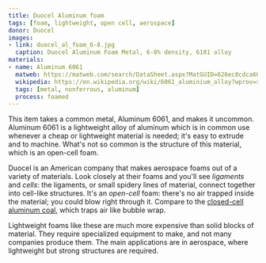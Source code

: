 ```yaml
---
title: Duocel Aluminum foam
tags: [foam, lightweight, open cell, aerospace]
donor: Duocel
images:
- link: duocel_al_foam_6-8.jpg
  caption: Duocel Aluminum Foam Metal, 6-8% density, 6101 alloy
materials:
- name: Aluminum 6061
  matweb: https://matweb.com/search/DataSheet.aspx?MatGUID=626ec8cdca604f1994be4fc2bc6f7f63
  wikipedia: https://en.wikipedia.org/wiki/6061_aluminium_alloy?wprov=srpw1_0
  tags: [metal, nonferrous, aluminum]
  process: foamed
---
```


This item takes a common metal, Aluminum 6061, and makes it uncommon. Aluminum 6061 is a lightweight alloy of aluminum which is in common use whenever a cheap or lightweight material is needed; it's easy to extrude and to machine. What's not so common is the structure of this material, which is an open-cell foam.

Duocel is an American company that makes aerospace foams out of a variety of materials. Look closely at their foams and you'll see *ligaments* and *cells*: the ligaments, or small spidery lines of material, connect together into cell-like structures. It's an *open-cell* foam: there's no air trapped inside the material; you could blow right through it. Compare to the [closed-cell aluminum coal](items/cc-al-foam), which traps air like bubble wrap.

Lightweight foams like these are much more expensive than solid blocks of material. They require specialized equipment to make, and not many companies produce them. The main applications are in aerospace, where lightweight but strong structures are required.
